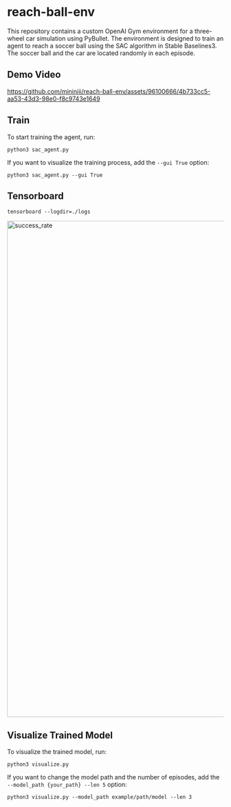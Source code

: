 # reach-ball-env

This repository contains a custom OpenAI Gym environment for a three-wheel car simulation using PyBullet. The environment is designed to train an agent to reach a soccer ball using the SAC algorithm in Stable Baselines3. The soccer ball and the car are located randomly in each episode.

## Demo Video

https://github.com/mininiii/reach-ball-env/assets/96100666/4b733cc5-aa53-43d3-98e0-f8c9743e1649

## Train

To start training the agent, run:

```
python3 sac_agent.py
```

If you want to visualize the training process, add the `--gui True` option:

```
python3 sac_agent.py --gui True
```

## Tensorboard
```
tensorboard --logdir=./logs
```
<img width="1152" alt="success_rate" src="https://github.com/mininiii/reach-ball-env/assets/96100666/c2efec63-616e-4146-b751-839a27ad22b7">



## Visualize Trained Model

To visualize the trained model, run:

```
python3 visualize.py
```

If you want to change the model path and the number of episodes, add the `--model_path {your_path} --len 5` option:
```
python3 visualize.py --model_path example/path/model --len 3
```


